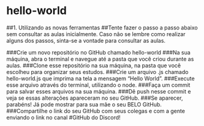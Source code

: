 # hello-world

##1. Utilizando as novas ferramentas
##Tente fazer o passo a passo abaixo sem consultar as aulas inicialmente. Caso não se lembre como realizar alguns dos passos, sinta-se a vontade para consultar as aulas.

###Crie um novo repositório no GitHub chamado hello-world
###Na sua máquina, abra o terminal e navegue até a pasta que você criou durante as aulas.
###Clone esse repositório na sua máquina, na pasta que você escolheu para organizar seus estudos.
###Crie um arquivo .js chamado hello-world.js que imprima na tela a mensagem “Hello World”.
###Execute esse arquivo através do terminal, utilizando o node.
###Faça um commit para salvar esses arquivos na sua máquina.
###Dê push nesse commit e veja se essas alterações apareceram no seu GitHub.
###Se aparecer, parabéns! Já pode mostrar para sua mãe o seu BELO GitHub.
###Compartilhe o link do seu GitHub com seus colegas e com a gente enviando o link no canal #GitHub do Discord!
